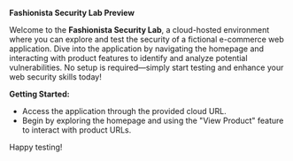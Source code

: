 **Fashionista Security Lab Preview**

Welcome to the **Fashionista Security Lab**, a cloud-hosted environment where you can explore and test the security of a fictional e-commerce web application. Dive into the application by navigating the homepage and interacting with product features to identify and analyze potential vulnerabilities. No setup is required—simply start testing and enhance your web security skills today!

**Getting Started:**
- Access the application through the provided cloud URL.
- Begin by exploring the homepage and using the "View Product" feature to interact with product URLs.

Happy testing!